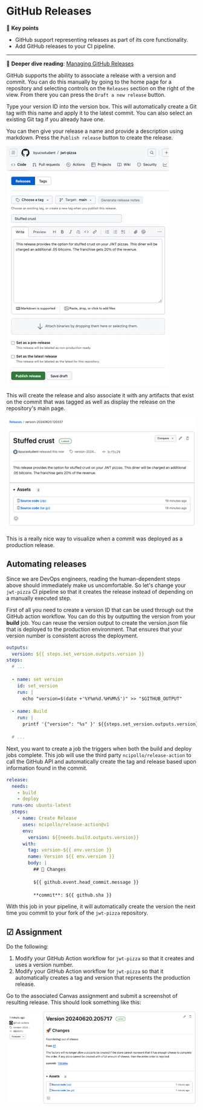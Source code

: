 # GitHub Releases

🔑 **Key points**

- GitHub support representing releases as part of its core functionality.
- Add GitHub releases to your CI pipeline.

---

📖 **Deeper dive reading**: [Managing GitHub Releases](https://docs.github.com/en/repositories/releasing-projects-on-github/managing-releases-in-a-repository)

GitHub supports the ability to associate a release with a version and commit. You can do this manually by going to the home page for a repository and selecting controls on the `Releases` section on the right of the view. From there you can press the `Draft a new release` button.

Type your version ID into the version box. This will automatically create a Git tag with this name and apply it to the latest commit. You can also select an existing Git tag if you already have one.

You can then give your release a name and provide a description using markdown. Press the `Publish release` button to create the release.

![Create release](createRelease.png)

This will create the release and also associate it with any artifacts that exist on the commit that was tagged as well as display the release on the repository's main page.

![Manual release creation](manualReleaseCreation.png)

This is a really nice way to visualize when a commit was deployed as a production release.

## Automating releases

Since we are DevOps engineers, reading the human-dependent steps above should immediately make us uncomfortable. So let's change your `jwt-pizza` CI pipeline so that it creates the release instead of depending on a manually executed step.

First of all you need to create a version ID that can be used through out the GitHub action workflow. You can do this by outputting the version from your **build** job. You can reuse the version output to create the version.json file that is deployed to the production environment. That ensures that your version number is consistent across the deployment.

```yml
outputs:
  version: ${{ steps.set_version.outputs.version }}
steps:
  # ...

  - name: set version
    id: set_version
    run: |
      echo "version=$(date +'%Y%m%d.%H%M%S')" >> "$GITHUB_OUTPUT"

  - name: Build
    run: |
      printf '{"version": "%s" }' ${{steps.set_version.outputs.version}} > public/version.json

  # ...
```

Next, you want to create a job the triggers when both the build and deploy jobs complete. This job will use the third party `ncipollo/release-action` to call the GitHub API and automatically create the tag and release based upon information found in the commit.

```yml
release:
  needs:
    - build
    - deploy
  runs-on: ubuntu-latest
  steps:
    - name: Create Release
      uses: ncipollo/release-action@v1
      env:
        version: ${{needs.build.outputs.version}}
      with:
        tag: version-${{ env.version }}
        name: Version ${{ env.version }}
        body: |
          ## 🚀 Changes

          ${{ github.event.head_commit.message }}

          **commit**: ${{ github.sha }}
```

With this job in your pipeline, it will automatically create the version the next time you commit to your fork of the `jwt-pizza` repository.

## ☑ Assignment

Do the following:

1. Modify your GitHub Action workflow for `jwt-pizza` so that it creates and uses a version number.
1. Modify your GitHub Action workflow for `jwt-pizza` so that it automatically creates a tag and version that represents the production release.

Go to the associated Canvas assignment and submit a screenshot of resulting release. This should look something like this:

![Automatic release](automaticRelease.png)
